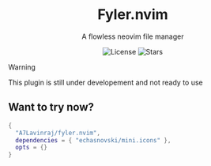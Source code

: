 <div  align="center">
  <h1>Fyler.nvim</h1>
  <p>A flowless neovim file manager</p>
</div>

<p align="center">
  <img alt="License" src="https://img.shields.io/github/license/A7Lavinraj/fyler.nvim?style=for-the-badge&logo=starship&color=ee999f&logoColor=D9E0EE&labelColor=302D41" />
  <img alt="Stars" src="https://img.shields.io/github/stars/A7Lavinraj/fyler.nvim?style=for-the-badge&logo=starship&color=c69ff5&logoColor=D9E0EE&labelColor=302D41" />
</p>

> [!WARNING]
> This plugin is still under developement and not ready to use

<h2>Want to try now?</h2>

```lua
{
  "A7Lavinraj/fyler.nvim",
  dependencies = { "echasnovski/mini.icons" },
  opts = {}
}
```
